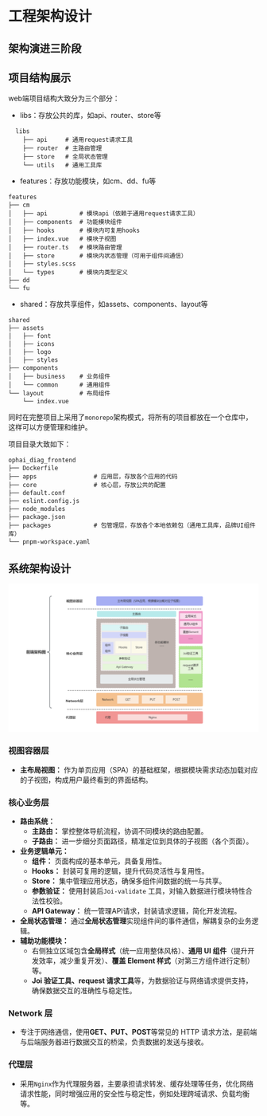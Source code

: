 <script setup>
import archTable from './components/archTable.vue';

</script>
# 工程架构设计
## 架构演进三阶段
<archTable />

## 项目结构展示
web端项目结构大致分为三个部分：
- libs：存放公共的库，如api、router、store等
```
  libs
    ├── api     # 通用request请求工具
    ├── router  # 主路由管理
    ├── store   # 全局状态管理
    └── utils   # 通用工具库
 ```
- features：存放功能模块，如cm、dd、fu等
```
features
├── cm
│   ├── api         # 模块api（依赖于通用request请求工具）
│   ├── components  # 功能模块组件
│   ├── hooks       # 模块内可复用hooks
│   ├── index.vue   # 模块子视图
│   ├── router.ts   # 模块路由管理
│   ├── store       # 模块内状态管理（可用于组件间通信）
│   ├── styles.scss
│   └── types       # 模块内类型定义
├── dd
└── fu

```
- shared：存放共享组件，如assets、components、layout等
```
shared
├── assets
│   ├── font
│   ├── icons
│   ├── logo
│   ├── styles
├── components
│   ├── business    # 业务组件
│   └── common      # 通用组件
└── layout          # 布局组件
    └── index.vue

```
同时在完整项目上采用了`monorepo`架构模式，将所有的项目都放在一个仓库中，这样可以方便管理和维护。

项目目录大致如下：
```
ophai_diag_frontend
├── Dockerfile
├── apps                # 应用层，存放各个应用的代码
├── core                # 核心层，存放公共的配置
├── default.conf
├── eslint.config.js
├── node_modules
├── package.json
├── packages            # 包管理层，存放各个本地依赖包（通用工具库，品牌UI组件库）
└── pnpm-workspace.yaml

```

## 系统架构设计
![系统架构图](./images/Arch.png)
### 视图容器层
- **主布局视图：** 作为单页应用（SPA）的基础框架，根据模块需求动态加载对应的子视图，构成用户最终看到的界面结构。
### 核心业务层
- **路由系统：**
  + **主路由：** 掌控整体导航流程，协调不同模块的路由配置。
  + **子路由：** 进一步细分页面路径，精准定位到具体的子视图（各个页面）。
- **业务逻辑单元：**
  + **组件：** 页面构成的基本单元，具备复用性。
  + **Hooks：** 封装可复用的逻辑，提升代码灵活性与复用性。
  + **Store：** 集中管理应用状态，确保多组件间数据的统一与共享。
  + **参数验证：** 使用封装后`Joi-validate` 工具，对输入数据进行模块特性合法性校验。
  + **API Gateway：** 统一管理API请求，封装请求逻辑，简化开发流程。
- **全局状态管理：** 通过**全局状态管理**实现组件间的事件通信，解耦复杂的业务逻辑。
- **辅助功能模块：**
  + 右侧独立区域包含**全局样式**（统一应用整体风格）、**通用 UI 组件**（提升开发效率，减少重复开发）、**覆盖 Element 样式**（对第三方组件进行定制）等。
  + **Joi 验证工具、request 请求工具**等，为数据验证与网络请求提供支持，确保数据交互的准确性与稳定性。
### Network 层
- 专注于网络通信，使用**GET、PUT、POST**等常见的 HTTP 请求方法，是前端与后端服务器进行数据交互的桥梁，负责数据的发送与接收。
### 代理层
- 采用`Nginx`作为代理服务器，主要承担请求转发、缓存处理等任务，优化网络请求性能，同时增强应用的安全性与稳定性，例如处理跨域请求、负载均衡等。